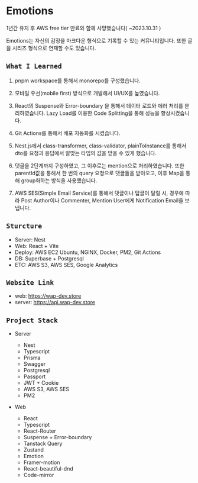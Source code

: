 # Emotions 
1년간 유지 후 AWS free tier 만료와 함께 사망했습니다( ~2023.10.31 )

Emotions는 자신의 감정을 마크다운 형식으로 기록할 수 있는 커뮤니티입니다.
또한 글을 시리즈 형식으로 연재할 수도 있습니다.

## `What I Learned`

1. pnpm workspace를 통해서 monorepo를 구성했습니다.

2. 모바일 우선(mobile first) 방식으로 개발해서 UI/UX를 높였습니다.

3. React의 Suspense와 Error-boundary 을 통해서 데이터 로드와 에러 처리를 분리하였습니다. Lazy Load를 이용한 Code Splitting을 통해 성능을 향상시켰습니다.

4. Git Actions를 통해서 배포 자동화를 시켰습니다.

5. Nest.js에서 class-transformer, class-validator, plainToInstance를 통해서 dto를 요청과 응답에서 알맞는 타입의 값을 받을 수 있게 했습니다.

6. 댓글을 2단계까지 구성하였고, 그 이후로는 mention으로 처리하였습니다. 또한 parentId값을 통해서 한 번의 query 요청으로 댓글들을 받아오고, 이후 Map을 통해 group화하는 방식을 사용했습니다.

7. AWS SES(Simple Email Service)를 통해서 댓글이나 답글이 달릴 시, 경우에 따라 Post Author이나 Commenter, Mention User에게 Notification Email을 보냅니다.

## `Sturcture`

- Server: Nest
- Web: React + Vite
- Deploy: AWS EC2 Ubuntu, NGINX, Docker, PM2, Git Actions
- DB: Superbase + Postgresql
- ETC: AWS S3, AWS SES, Google Analytics

## `Website Link`

- web: <https://wap-dev.store>
- server: <https://api.wap-dev.store>

## `Project Stack`

- Server

  - Nest
  - Typescript
  - Prisma
  - Swagger
  - Postgresql
  - Passport
  - JWT + Cookie
  - AWS S3, AWS SES
  - PM2

- Web
  - React
  - Typescript
  - React-Router
  - Suspense + Error-boundary
  - Tanstack Query
  - Zustand
  - Emotion
  - Framer-motion
  - React-beautiful-dnd
  - Code-mirror

